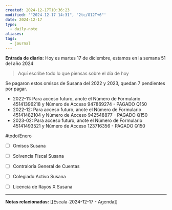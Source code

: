 ```yaml
---
created: 2024-12-17T10:36:23
modified: '"2024-12-17 14:31", "2tc/G12T+6"'
date: 2024-12-17
type:
  - daily-note
aliases: 
tags:
  - journal
---
```

**Entrada de diario:** 
Hoy es martes 17 de diciembre, estamos en la semana 51 del año 2024

> Aquí escribe todo lo que piensas sobre el día de hoy

Se pagaron estos omisos de Susana del 2022 y 2023, quedan 7 pendientes por pagar.

- 2022-11: Para acceso futuro, anote el Número de Formulario 45141396218 y Número de Acceso 947869274 - PAGADO Q150
- 2022-12: Para acceso futuro, anote el Número de Formulario 45141482104 y Número de Acceso 942548877 -  PAGADO Q150
- 2023-02: Para acceso futuro, anote el Número de Formulario 45141493521 y Número de Acceso 123716356 - PAGADO Q150

#todo/Enero
- [ ] Omisos Susana
- [ ] Solvencia Fiscal Susana
- [ ] Contraloría General de Cuentas
- [ ] Colegiado Activo Susana
- [ ] Licencia de Rayos X Susana





----
**Notas relacionadas:**
[[Escala-2024-12-17 - Agenda]]

